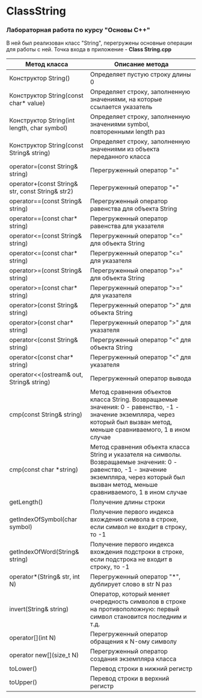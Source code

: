 # ClassString

### Лабораторная работа по курсу "Основы C++"

В ней был реализован класс "String", перегружены основные операции для работы с ней.
Точка входа в приложение - **Class String.cpp**

| Метод класса  | Описание метода |
| ------------- | ------------- |
| Конструктор String()  | Определяет пустую строку длины 0  |
| Конструктор String(const char* value)  | Определяет строку, заполненную значениями, на которые ссылается указатель |
| Конструктор String(int length, char symbol)  | Определяет строку, заполненную значениями symbol, повторенными length раз |
| Конструктор String(const String& string)  | Определяет строку, заполненную значениями из объекта переданного класса  |
| operator=(const String& string)  | Перегруженный оператор "=" |
| operator+(const String& str, const String& str2)  | Перегруженный оператор "+" |
| operator==(const String& string) | Перегруженный оператор равенства для объекта String  |
| operator==(const char* string)  | Перегруженный оператор равенства для указателя  |
| operator<=(const String& string) | Перегруженный оператор "<=" для объекта String  |
| operator<=(const char* string)  | Перегруженный оператор "<=" для указателя  |
| operator>=(const String& string) | Перегруженный оператор ">=" для объекта String  |
| operator>=(const char* string)  | Перегруженный оператор ">=" для указателя  |
| operator>(const String& string) | Перегруженный оператор ">" для объекта String  |
| operator>(const char* string)  | Перегруженный оператор ">" для указателя  |
| operator<(const String& string) | Перегруженный оператор "<" для объекта String  |
| operator<(const char* string)  | Перегруженный оператор "<" для указателя  |
| operator<<(ostream& out, String& string)  | Перегруженный оператор вывода  |
| cmp(const String& string)  | Метод сравнения объектов класса String. Возвращаемые значения: 0 - равенство, -1 - значение экземпляра, через который был вызван метод, меньше сравниваемого, 1 в ином случае |
| cmp(const char *string)  | Метод сравнения объекта класса String и указателя на символы. Возвращаемые значения: 0 - равенство, -1 - значение экземпляра, через который был вызван метод, меньше сравниваемого, 1 в ином случае |
| getLength()  | Получение длины строки  |
| getIndexOfSymbol(char symbol)  | Получение первого индекса вхождения символа в строке, если символ не входит в строку, то -1  |
| getIndexOfWord(String& string)  | Получение первого индекса вхождения подстроки в строке, если подстрока не входит в строку, то -1  |
| operator\*(String& str, int N)  | Перегруженный оператор "\*", дублирует слово в str N раз |
| invert(String& string)  | Оператор, который меняет очередность символов в строке на противоположную: первый символ становится последним и т.д. |
| operator[](int N)  | Перегруженный оператор обращения к N-ому символу |
| operator new[](size_t N)  | Перегруженный оператор создания экземпляра класса |
| toLower()  | Перевод строки в нижний регистр  |
| toUpper()  | Перевод строки в верхний регистр  |
